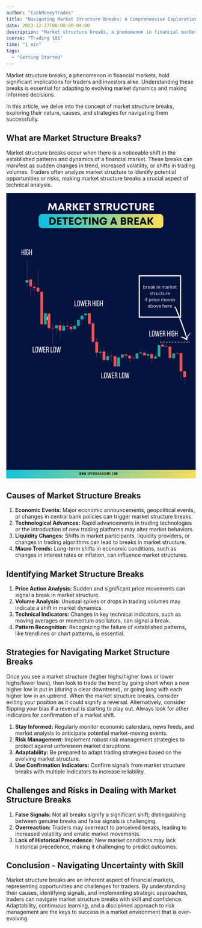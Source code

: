 ```yaml
---
author: "CashMoneyTrades"
title: "Navigating Market Structure Breaks: A Comprehensive Exploration"
date: 2023-12-27T00:00:00-04:00
description: "Market structure breaks, a phenomenon in financial markets, hold significant implications for traders and investors alike. Understanding these breaks is essential for adapting to evolving market dynamics and making informed decisions."
course: "Trading 101"
time: "1 min"
tags:
  - "Getting Started"
---
```


Market structure breaks, a phenomenon in financial markets, hold significant implications for traders and investors alike. Understanding these breaks is essential for adapting to evolving market dynamics and making informed decisions. 

In this article, we delve into the concept of market structure breaks, exploring their nature, causes, and strategies for navigating them successfully.

## **What are Market Structure Breaks?**

Market structure breaks occur when there is a noticeable shift in the established patterns and dynamics of a financial market. These breaks can manifest as sudden changes in trend, increased volatility, or shifts in trading volumes. Traders often analyze market structure to identify potential opportunities or risks, making market structure breaks a crucial aspect of technical analysis.

![Market Structure Break](pins/marketstructure.png)

## **Causes of Market Structure Breaks**

1. **Economic Events:** Major economic announcements, geopolitical events, or changes in central bank policies can trigger market structure breaks.
2. **Technological Advances:** Rapid advancements in trading technologies or the introduction of new trading platforms may alter market behaviors.
3. **Liquidity Changes:** Shifts in market participants, liquidity providers, or changes in trading algorithms can lead to breaks in market structure.
4. **Macro Trends:** Long-term shifts in economic conditions, such as changes in interest rates or inflation, can influence market structures.

## **Identifying Market Structure Breaks**

1. **Price Action Analysis:** Sudden and significant price movements can signal a break in market structure.
2. **Volume Analysis:** Unusual spikes or drops in trading volumes may indicate a shift in market dynamics.
3. **Technical Indicators:** Changes in key technical indicators, such as moving averages or momentum oscillators, can signal a break.
4. **Pattern Recognition:** Recognizing the failure of established patterns, like trendlines or chart patterns, is essential.

## **Strategies for Navigating Market Structure Breaks**

Once you see a market structure (higher highs/higher lows or lower highs/lower lows), then look to trade the trend by going short when a new higher low is put in (during a clear downtrend), or going long with each higher low in an uptrend.  When the market structure breaks, consider exiting your position as it could signify a reversal.  Alternatively, consider flipping your bias if a reversal is starting to play out.  Always look for other indicators for confirmation of a market shift.

1. **Stay Informed:** Regularly monitor economic calendars, news feeds, and market analysis to anticipate potential market-moving events.
2. **Risk Management:** Implement robust risk management strategies to protect against unforeseen market disruptions.
3. **Adaptability:** Be prepared to adapt trading strategies based on the evolving market structure.
4. **Use Confirmation Indicators:** Confirm signals from market structure breaks with multiple indicators to increase reliability.

## **Challenges and Risks in Dealing with Market Structure Breaks**

1. **False Signals:** Not all breaks signify a significant shift; distinguishing between genuine breaks and false signals is challenging.
2. **Overreaction:** Traders may overreact to perceived breaks, leading to increased volatility and erratic market movements.
3. **Lack of Historical Precedence:** New market conditions may lack historical precedence, making it challenging to predict outcomes.

## **Conclusion - Navigating Uncertainty with Skill**

Market structure breaks are an inherent aspect of financial markets, representing opportunities and challenges for traders. By understanding their causes, identifying signals, and implementing strategic approaches, traders can navigate market structure breaks with skill and confidence. Adaptability, continuous learning, and a disciplined approach to risk management are the keys to success in a market environment that is ever-evolving.

